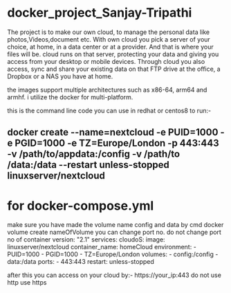 # docker_project_Sanjay-Tripathi

The project is to make our own cloud, to manage the personal data like photos,Videos,document etc.
With own cloud you pick a server of your choice, at home, in a data center or at a provider. And that is where your files will be. cloud runs on that server, protecting your data and giving you access from your desktop or mobile devices. Through cloud you also access, sync and share your existing data on that FTP drive at the office, a Dropbox or a NAS you have at home.

the images support multiple architectures such as x86-64, arm64 and armhf. i utilize the docker for multi-platform.

this is the command line code you can use in redhat  or centos8 to run:-
   ## docker create --name=nextcloud -e PUID=1000 -e PGID=1000 -e TZ=Europe/London -p 443:443 -v /path/to/appdata:/config -v /path/to                  /data:/data --restart unless-stopped      linuxserver/nextcloud
   
  # for docker-compose.yml
   make sure you have made the volume name config and data by cmd docker volume create nameOfVolume
   you can change port no. do not change port no of container 
                 version: "2.1"
                  services:
                       cloudoS:
                          image: linuxserver/nextcloud
                          container_name: homeCloud
                       environment:
                         - PUID=1000
                         - PGID=1000
                         - TZ=Europe/London
                       volumes:
                         - config:/config
                         - data:/data
                       ports:
                         - 443:443
                       restart: unless-stopped

after this you can access on your cloud by:-
                                          https://your_ip:443
                                          do not use http  use https





